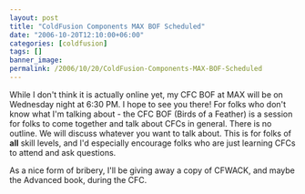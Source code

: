 ```yaml
---
layout: post
title: "ColdFusion Components MAX BOF Scheduled"
date: "2006-10-20T12:10:00+06:00"
categories: [coldfusion]
tags: []
banner_image: 
permalink: /2006/10/20/ColdFusion-Components-MAX-BOF-Scheduled
---
```


While I don't think it is actually online yet, my CFC BOF at MAX will be on Wednesday night at 6:30 PM. I hope to see you there! For folks who don't know what I'm talking about - the CFC BOF (Birds of a Feather) is a session for folks to come together and talk about CFCs in general. There is no outline. We will discuss whatever you want to talk about. This is for folks of <b>all</b> skill levels, and I'd especially encourage folks who are just learning CFCs to attend and ask questions.

As a nice form of bribery, I'll be giving away a copy of CFWACK, and maybe the Advanced book, during the CFC.